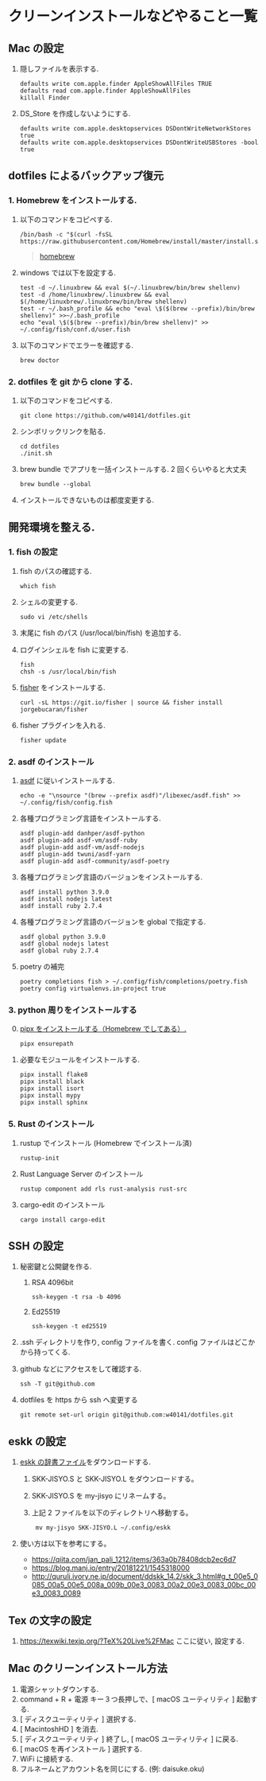 # クリーンインストールなどやること一覧

## Mac の設定

1.  隠しファイルを表示する.

        defaults write com.apple.finder AppleShowAllFiles TRUE
        defaults read com.apple.finder AppleShowAllFiles
        killall Finder

1.  DS_Store を作成しないようにする.

        defaults write com.apple.desktopservices DSDontWriteNetworkStores true
        defaults write com.apple.desktopservices DSDontWriteUSBStores -bool true

## dotfiles によるバックアップ復元

### 1. Homebrew をインストールする.

1.  以下のコマンドをコピペする.

        /bin/bash -c "$(curl -fsSL https://raw.githubusercontent.com/Homebrew/install/master/install.sh)"

    > [homebrew](http://brew.sh/index_ja.html)

1.  windows では以下を設定する.

        test -d ~/.linuxbrew && eval $(~/.linuxbrew/bin/brew shellenv)
        test -d /home/linuxbrew/.linuxbrew && eval $(/home/linuxbrew/.linuxbrew/bin/brew shellenv)
        test -r ~/.bash_profile && echo "eval \$($(brew --prefix)/bin/brew shellenv)" >>~/.bash_profile
        echo "eval \$($(brew --prefix)/bin/brew shellenv)" >> ~/.config/fish/conf.d/user.fish

1.  以下のコマンドでエラーを確認する.

        brew doctor

### 2. dotfiles を git から clone する.

1.  以下のコマンドをコピペする.

        git clone https://github.com/w40141/dotfiles.git

2.  シンボリックリンクを貼る.

        cd dotfiles
        ./init.sh

3.  brew bundle でアプリを一括インストールする.
    2 回くらいやると大丈夫

        brew bundle --global

4.  インストールできないものは都度変更する.

## 開発環境を整える.

### 1. fish の設定

1.  fish のパスの確認する.

        which fish

1.  シェルの変更する.

        sudo vi /etc/shells

1.  末尾に fish のパス (/usr/local/bin/fish) を追加する.

1.  ログインシェルを fish に変更する.

        fish
        chsh -s /usr/local/bin/fish

1.  [fisher](https://github.com/jorgebucaran/fisher) をインストールする.

        curl -sL https://git.io/fisher | source && fisher install jorgebucaran/fisher

1.  fisher プラグインを入れる.

        fisher update

### 2. asdf のインストール

1.  [asdf](https://asdf-vm.com/#/core-manage-asdf) に従いインストールする.

        echo -e "\nsource "(brew --prefix asdf)"/libexec/asdf.fish" >> ~/.config/fish/config.fish

1.  各種プログラミング言語をインストールする.

        asdf plugin-add danhper/asdf-python
        asdf plugin-add asdf-vm/asdf-ruby
        asdf plugin-add asdf-vm/asdf-nodejs
        asdf plugin-add twuni/asdf-yarn
        asdf plugin-add asdf-community/asdf-poetry

1.  各種プログラミング言語のバージョンをインストールする.

        asdf install python 3.9.0
        asdf install nodejs latest
        asdf install ruby 2.7.4

1.  各種プログラミング言語のバージョンを global で指定する.

        asdf global python 3.9.0
        asdf global nodejs latest
        asdf global ruby 2.7.4

1.  poetry の補完

        poetry completions fish > ~/.config/fish/completions/poetry.fish
        poetry config virtualenvs.in-project true

### 3. python 周りをインストールする

0.  [pipx をインストールする（Homebrew でしてある）.](https://pipxproject.github.io/pipx/installation/)

        pipx ensurepath

1.  必要なモジュールをインストールする.

        pipx install flake8
        pipx install black
        pipx install isort
        pipx install mypy
        pipx install sphinx

### 5. Rust のインストール

1.  rustup でインストール (Homebrew でインストール済)

        rustup-init

1.  Rust Language Server のインストール

        rustup component add rls rust-analysis rust-src

1.  cargo-edit のインストール

        cargo install cargo-edit

## SSH の設定

1.  秘密鍵と公開鍵を作る.

    1.  RSA 4096bit

            ssh-keygen -t rsa -b 4096

    2.  Ed25519

            ssh-keygen -t ed25519

1.  .ssh ディレクトリを作り, config ファイルを書く. config ファイルはどこかから持ってくる.

1.  github などにアクセスをして確認する.

        ssh -T git@github.com

1.  dotfiles を https から ssh へ変更する

        git remote set-url origin git@github.com:w40141/dotfiles.git

## eskk の設定

1.  [eskk の辞書ファイル](http://openlab.jp/skk/wiki/wiki.cgi?page=SKK%BC%AD%BD%F1)をダウンロードする.

    1.  SKK-JISYO.S と SKK-JISYO.L をダウンロードする。
    2.  SKK-JISYO.S を my-jisyo にリネームする。
    3.  上記 2 ファイルを以下のディレクトリへ移動する。

             mv my-jisyo SKK-JISYO.L ~/.config/eskk

1.  使い方は以下を参考にする。

    - https://qiita.com/jan_pali_1212/items/363a0b78408dcb2ec6d7
    - https://blog.manj.io/entry/20181221/1545318000
    - http://quruli.ivory.ne.jp/document/ddskk_14.2/skk_3.html#g_t_00e5_0085_00a5_00e5_008a_009b_00e3_0083_00a2_00e3_0083_00bc_00e3_0083_0089

## Tex の文字の設定

1. https://texwiki.texjp.org/?TeX%20Live%2FMac ここに従い, 設定する.

## Mac のクリーンインストール方法

1. 電源シャットダウンする.
1. command + R + 電源 キー３つ長押しで、[ macOS ユーティリティ ] 起動する.
1. [ ディスクユーティリティ ] 選択する.
1. [ MacintoshHD ] を消去.
1. [ ディスクユーティリティ ] 終了し, [ macOS ユーティリティ ] に戻る.
1. [ macOS を再インストール ] 選択する.
1. WiFi に接続する.
1. フルネームとアカウント名を同じにする. (例: daisuke.oku)
